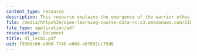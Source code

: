 ```yaml
---
content_type: resource
description: This resource explains the emergence of the warrior ethos.
file: /media/https%3A/open-learning-course-data-rc.s3.amazonaws.com/21h-522-japan-in-the-age-of-the-samurai-history-and-film-fall-2006/f936dc66e000f74be06da67691cc75d6_dl_lec02.pdf
file_type: application/pdf
resourcetype: Document
title: dl_lec02.pdf
uid: f936dc66-e000-f74b-e06d-a67691cc75d6
---
```

